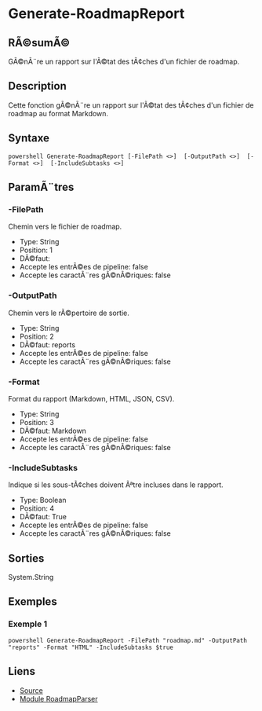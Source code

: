 # Generate-RoadmapReport

## RÃ©sumÃ©

GÃ©nÃ¨re un rapport sur l'Ã©tat des tÃ¢ches d'un fichier de roadmap.

## Description

Cette fonction gÃ©nÃ¨re un rapport sur l'Ã©tat des tÃ¢ches d'un fichier de roadmap au format Markdown.

## Syntaxe

`powershell
Generate-RoadmapReport [-FilePath <>]  [-OutputPath <>]  [-Format <>]  [-IncludeSubtasks <>] 
`

## ParamÃ¨tres

### -FilePath

Chemin vers le fichier de roadmap.

- Type: String
- Position: 1
- DÃ©faut: 
- Accepte les entrÃ©es de pipeline: false
- Accepte les caractÃ¨res gÃ©nÃ©riques: false
### -OutputPath

Chemin vers le rÃ©pertoire de sortie.

- Type: String
- Position: 2
- DÃ©faut: reports
- Accepte les entrÃ©es de pipeline: false
- Accepte les caractÃ¨res gÃ©nÃ©riques: false
### -Format

Format du rapport (Markdown, HTML, JSON, CSV).

- Type: String
- Position: 3
- DÃ©faut: Markdown
- Accepte les entrÃ©es de pipeline: false
- Accepte les caractÃ¨res gÃ©nÃ©riques: false
### -IncludeSubtasks

Indique si les sous-tÃ¢ches doivent Ãªtre incluses dans le rapport.

- Type: Boolean
- Position: 4
- DÃ©faut: True
- Accepte les entrÃ©es de pipeline: false
- Accepte les caractÃ¨res gÃ©nÃ©riques: false
## Sorties

System.String
## Exemples

### Exemple 1

`powershell
Generate-RoadmapReport -FilePath "roadmap.md" -OutputPath "reports" -Format "HTML" -IncludeSubtasks $true
`

    
## Liens

- [Source](Functions\Common\CommonFunctions.ps1)
- [Module RoadmapParser](../index.md)

